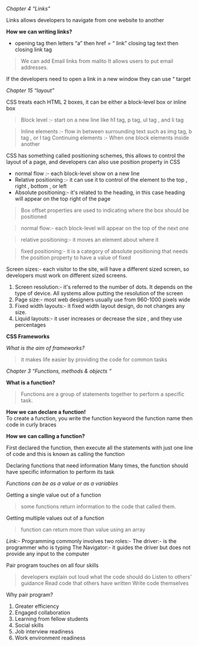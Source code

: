 *Chapter 4 “Links"*

Links allows developers to navigate from one website to another 

**How we can writing links?**
- opening tag then letters “a” then href = “ link” closing tag text then closing link tag 

>We can add Email links from malito 
> It allows users to put email addresses.

If the developers need to open a link in a new window they can use “ target



*Chapter 15 “layout”*

CSS treats each HTML 2 boxes, it can be either 
a block-level box or inline box


> Block level :- start on a new line like h1 tag, p tag, ul tag , and li tag 

> Inline elements :- flow in between surrounding text such as img tag, b tag , or I tag 
Continuing elements :- 
When one block elements inside another

CSS has something called positioning schemes, this allows to control the layout of a page, and developers can also use position property in CSS 

- normal flow :- each block-level show on a new line 
- Relative positioning :- it can use it to control of the element to the top , right , bottom , or left
- Absolute positioning:- it's related to the heading, in this case heading will appear on the top right of the page 

> Box offset properties are used to indicating where the box should be positioned 

> normal flow:- each block-level will appear on the top of the next one 

> relative positioning:- it moves an element about where it 

> fixed positioning:- it is a category of absolute positioning that needs the position property to have a value of fixed 

Screen sizes:- each visitor to the site, will have a different sized screen, so developers must work on different sized screens.


1. Screen resolution:- it's referred to the number of dots. It depends on the type of device. All systems allow putting the resolution of the screen
2. Page size:- most web designers usually use from 960-1000 pixels wide
3. Fixed width layouts:- it fixed width layout design, do not changes any size.
4. Liquid layouts:- it user increases or decrease the size , and they use percentages

**CSS Frameworks** 

*What is the aim of frameworks?* 
> it makes life easier by providing the code for common tasks



 *Chapter 3 “Functions, methods & objects “*

**What is a function?**

> Functions are a group of statements together to perform a specific task.
 
**How we can declare a function!**  
To create a function, you write the function keyword the function name then code in curly braces

**How we can calling a function?** 

First declared the function, then execute all the statements with just one line of code and this is known as calling the function 

Declaring functions that need information 
Many times, the function should have specific information to perform its task 

*Functions can be as a value or as a variables*

Getting a single value out of a function 
> some functions return information to the code that called them. 

Getting multiple values out of a function 
> function can return more than value using an array


 *Link:-*
Programming commonly involves two roles:- 
The driver:- is the programmer who is typing 
The Navigator:- it guides the driver but does not provide any input to the computer 


Pair program touches on all four skills 
> developers explain out loud what the code should do
> Listen to others’ guidance 
> Read code that others have written 
> Write code themselves

Why pair program? 
1. Greater efficiency 
2. Engaged collaboration
3. Learning from fellow students
4. Social skills
5. Job interview readiness
6. Work environment readiness